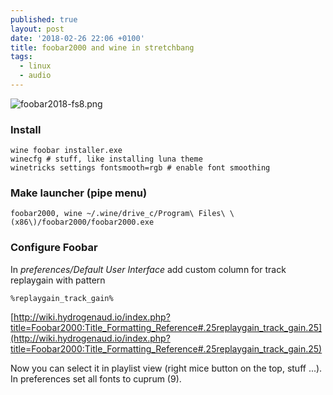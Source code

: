 ```yaml
---
published: true
layout: post
date: '2018-02-26 22:06 +0100'
title: foobar2000 and wine in stretchbang
tags:
  - linux
  - audio
---
```

![foobar2018-fs8.png]({{site.baseurl}}/media/foobar2018-fs8.png)

### Install

	wine foobar installer.exe
    winecfg # stuff, like installing luna theme
    winetricks settings fontsmooth=rgb # enable font smoothing

### Make launcher (pipe menu)

	foobar2000, wine ~/.wine/drive_c/Program\ Files\ \(x86\)/foobar2000/foobar2000.exe
    
### Configure Foobar

In _preferences/Default User Interface_ add custom column for track replaygain with pattern

	%replaygain_track_gain%
    
[http://wiki.hydrogenaud.io/index.php?title=Foobar2000:Title_Formatting_Reference#.25replaygain_track_gain.25](http://wiki.hydrogenaud.io/index.php?title=Foobar2000:Title_Formatting_Reference#.25replaygain_track_gain.25)
    
Now you can select it in playlist view (right mice button on the top, stuff ...). In preferences set all fonts to cuprum (9).



